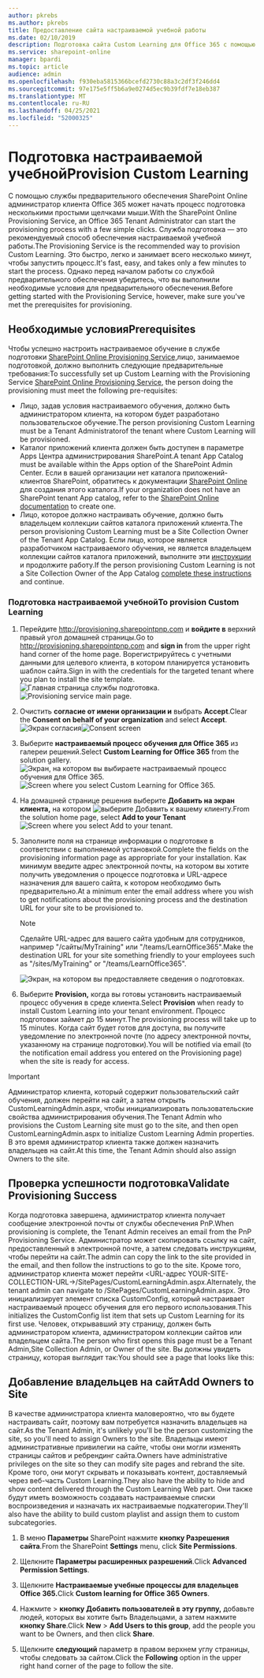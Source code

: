 ```yaml
---
author: pkrebs
ms.author: pkrebs
title: Предоставление сайта настраиваемой учебной работы
ms.date: 02/10/2019
description: Подготовка сайта Custom Learning для Office 365 с помощью двигателя предварительного обеспечения SharePoint
ms.service: sharepoint-online
manager: bpardi
ms.topic: article
audience: admin
ms.openlocfilehash: f930eba5815366bcefd2730c88a3c2df3f246dd4
ms.sourcegitcommit: 97e175e5ff5b6a9e0274d5ec9b39fdf7e18eb387
ms.translationtype: MT
ms.contentlocale: ru-RU
ms.lasthandoff: 04/25/2021
ms.locfileid: "52000325"
---
```

# <a name="provision-custom-learning"></a><span data-ttu-id="213cd-103">Подготовка настраиваемой учебной</span><span class="sxs-lookup"><span data-stu-id="213cd-103">Provision Custom Learning</span></span>

<span data-ttu-id="213cd-104">С помощью службы предварительного обеспечения SharePoint Online администратор клиента Office 365 может начать процесс подготовка несколькими простыми щелчками мыши.</span><span class="sxs-lookup"><span data-stu-id="213cd-104">With the SharePoint Online Provisioning Service, an Office 365 Tenant Administrator can start the provisioning process with a few simple clicks.</span></span> <span data-ttu-id="213cd-105">Служба подготовка — это рекомендуемый способ обеспечения настраиваемой учебной работы.</span><span class="sxs-lookup"><span data-stu-id="213cd-105">The Provisioning Service is the recommended way to provision Custom Learning.</span></span> <span data-ttu-id="213cd-106">Это быстро, легко и занимает всего несколько минут, чтобы запустить процесс.</span><span class="sxs-lookup"><span data-stu-id="213cd-106">It's fast, easy, and takes only a few minutes to start the process.</span></span> <span data-ttu-id="213cd-107">Однако перед началом работы со службой предварительного обеспечения убедитесь, что вы выполнили необходимые условия для предварительного обеспечения.</span><span class="sxs-lookup"><span data-stu-id="213cd-107">Before getting started with the Provisioning Service, however, make sure you've met the prerequisites for provisioning.</span></span>

## <a name="prerequisites"></a><span data-ttu-id="213cd-108">Необходимые условия</span><span class="sxs-lookup"><span data-stu-id="213cd-108">Prerequisites</span></span>
 
<span data-ttu-id="213cd-109">Чтобы успешно настроить настраиваемое обучение в службе подготовки [SharePoint Online Provisioning Service,](https://provisioning.sharepointpnp.com)лицо, занимаемое подготовкой, должно выполнить следующие предварительные требования:</span><span class="sxs-lookup"><span data-stu-id="213cd-109">To successfully set up Custom Learning with the Provisioning Service [SharePoint Online Provisioning Service](https://provisioning.sharepointpnp.com), the person doing the provisioning must meet the following pre-requisites:</span></span> 
 
- <span data-ttu-id="213cd-110">Лицо, задав условия настраиваемого обучения, должно быть администратором клиента, на котором будет разработано пользовательское обучение.</span><span class="sxs-lookup"><span data-stu-id="213cd-110">The person provisioning Custom Learning must be a Tenant Administratorof the tenant where Custom Learning will be provisioned.</span></span>  
- <span data-ttu-id="213cd-111">Каталог приложений клиента должен быть доступен в параметре Apps Центра администрирования SharePoint.</span><span class="sxs-lookup"><span data-stu-id="213cd-111">A tenant App Catalog must be available within the Apps option of the SharePoint Admin Center.</span></span> <span data-ttu-id="213cd-112">Если в вашей организации нет каталога приложений-клиентов SharePoint, обратитесь к документации [SharePoint Online](/sharepoint/use-app-catalog) для создания этого каталога.</span><span class="sxs-lookup"><span data-stu-id="213cd-112">If your organization does not have an SharePoint tenant App catalog, refer to the [SharePoint Online documentation](/sharepoint/use-app-catalog) to create one.</span></span>  
- <span data-ttu-id="213cd-113">Лицо, которое должно настраивать обучение, должно быть владельцем коллекции сайтов каталога приложений клиента.</span><span class="sxs-lookup"><span data-stu-id="213cd-113">The person provisioning Custom Learning must be a Site Collection Owner of the Tenant App Catalog.</span></span> <span data-ttu-id="213cd-114">Если лицо, которое является разработчиком настраиваемого обучения, не является владельцем коллекции сайтов каталога приложений, выполните эти [инструкции](addappadmin.md) и продолжите работу.</span><span class="sxs-lookup"><span data-stu-id="213cd-114">If the person provisioning Custom Learning is not a Site Collection Owner of the App Catalog [complete these instructions](addappadmin.md) and continue.</span></span> 

### <a name="to-provision-custom-learning"></a><span data-ttu-id="213cd-115">Подготовка настраиваемой учебной</span><span class="sxs-lookup"><span data-stu-id="213cd-115">To provision Custom Learning</span></span>

1. <span data-ttu-id="213cd-116">Перейдите http://provisioning.sharepointpnp.com и **войдите в** верхний правый угол домашней страницы.</span><span class="sxs-lookup"><span data-stu-id="213cd-116">Go to http://provisioning.sharepointpnp.com and **sign in** from the upper right hand corner of the home page.</span></span>  <span data-ttu-id="213cd-117">Ворегистрируйтесь с учетными данными для целевого клиента, в котором планируется установить шаблон сайта.</span><span class="sxs-lookup"><span data-stu-id="213cd-117">Sign in with the  credentials for the targeted tenant where you plan to install the site template.</span></span>
<span data-ttu-id="213cd-118">![Главная страница службы подготовка.](media/inst_signin.png)</span><span class="sxs-lookup"><span data-stu-id="213cd-118">![Provisioning service main page.](media/inst_signin.png)</span></span>

2. <span data-ttu-id="213cd-119">Очистить **согласие от имени организации и** выбрать **Accept**.</span><span class="sxs-lookup"><span data-stu-id="213cd-119">Clear the **Consent on behalf of your organization** and select **Accept**.</span></span>
<span data-ttu-id="213cd-120">![Экран согласия](media/inst_perms.png)</span><span class="sxs-lookup"><span data-stu-id="213cd-120">![Consent screen](media/inst_perms.png)</span></span>

3. <span data-ttu-id="213cd-121">Выберите **настраиваемый процесс обучения для Office 365** из галереи решений.</span><span class="sxs-lookup"><span data-stu-id="213cd-121">Select **Custom Learning for Office 365** from the solution gallery.</span></span>
<span data-ttu-id="213cd-122">![Экран, на котором вы выбираете настраиваемый процесс обучения для Office 365.](media/inst_select.png)</span><span class="sxs-lookup"><span data-stu-id="213cd-122">![Screen where you select Custom Learning for Office 365.](media/inst_select.png)</span></span>

4. <span data-ttu-id="213cd-123">На домашней странице решения выберите **Добавить на экран клиента,** на котором 
 ![ выберите Добавить к вашему клиенту.](media/inst_add.png)</span><span class="sxs-lookup"><span data-stu-id="213cd-123">From the solution home page, select **Add to your Tenant**
![Screen where you select Add to your tenant.](media/inst_add.png)</span></span>

5. <span data-ttu-id="213cd-124">Заполните поля на странице информации о подготовке в соответствии с выполняемой установкой.</span><span class="sxs-lookup"><span data-stu-id="213cd-124">Complete the fields on the provisioning information page as appropriate for your installation.</span></span> <span data-ttu-id="213cd-125">Как минимум введите адрес электронной почты, на котором вы хотите получить уведомления о процессе подготовка и URL-адресе назначения для вашего сайта, к котором необходимо быть предварительно.</span><span class="sxs-lookup"><span data-stu-id="213cd-125">At a minimum enter the email address where you wish to get notifications about the provisioning process and the destination URL for your site to be provisioned to.</span></span>  
   > [!NOTE]
   > <span data-ttu-id="213cd-126">Сделайте URL-адрес для вашего сайта удобным для сотрудников, например "/сайты/MyTraining" или "/teams/LearnOffice365".</span><span class="sxs-lookup"><span data-stu-id="213cd-126">Make the destination URL for your site something friendly to your employees such as "/sites/MyTraining" or "/teams/LearnOffice365".</span></span>

   ![Экран, на котором вы предоставляете сведения о подготовках.](media/inst_options.png)

6. <span data-ttu-id="213cd-128">Выберите **Provision,** когда вы готовы установить настраиваемый процесс обучения в среде клиента.</span><span class="sxs-lookup"><span data-stu-id="213cd-128">Select **Provision** when ready to install Custom Learning into your tenant environment.</span></span>  <span data-ttu-id="213cd-129">Процесс подготовки займет до 15 минут.</span><span class="sxs-lookup"><span data-stu-id="213cd-129">The provisioning process will take up to 15 minutes.</span></span> <span data-ttu-id="213cd-130">Когда сайт будет готов для доступа, вы получите уведомление по электронной почте (по адресу электронной почты, указанному на странице подготовки).</span><span class="sxs-lookup"><span data-stu-id="213cd-130">You will be notified via email (to the notification email address you entered on the Provisioning page) when the site is ready for access.</span></span>

> [!IMPORTANT]
> <span data-ttu-id="213cd-131">Администратор клиента, который содержит пользовательский сайт обучения, должен перейти на сайт, а затем открыть CustomLearningAdmin.aspx, чтобы инициализировать пользовательские свойства администрирования обучения.</span><span class="sxs-lookup"><span data-stu-id="213cd-131">The Tenant Admin who provisions the Custom Learning site must go to the site, and then open CustomLearningAdmin.aspx to initialize Custom Learning Admin properties.</span></span> <span data-ttu-id="213cd-132">В это время администратор клиента также должен назначить владельцев на сайт.</span><span class="sxs-lookup"><span data-stu-id="213cd-132">At this time, the Tenant Admin should also assign Owners to the site.</span></span> 

## <a name="validate-provisioning-success"></a><span data-ttu-id="213cd-133">Проверка успешности подготовка</span><span class="sxs-lookup"><span data-stu-id="213cd-133">Validate Provisioning Success</span></span>

<span data-ttu-id="213cd-134">Когда подготовка завершена, администратор клиента получает сообщение электронной почты от службы обеспечения PnP.</span><span class="sxs-lookup"><span data-stu-id="213cd-134">When provisioning is complete, the Tenant Admin receives an email from the PnP Provisioning Service.</span></span> <span data-ttu-id="213cd-135">Администратор может скопировать ссылку на сайт, предоставленный в электронной почте, а затем следовать инструкциям, чтобы перейти на сайт.</span><span class="sxs-lookup"><span data-stu-id="213cd-135">The admin can copy the link to the site provided in the email, and then follow the instructions to go to the site.</span></span> <span data-ttu-id="213cd-136">Кроме того, администратор клиента может перейти <URL-адрес YOUR-SITE-COLLECTION-URL->/SitePages/CustomLearningAdmin.aspx.</span><span class="sxs-lookup"><span data-stu-id="213cd-136">Alternately, the tenant admin can navigate to <YOUR-SITE-COLLECTION-URL>/SitePages/CustomLearningAdmin.aspx.</span></span> <span data-ttu-id="213cd-137">Это инициализирует элемент списка CustomConfig, который настраивает настраиваемый процесс обучения для его первого использования.</span><span class="sxs-lookup"><span data-stu-id="213cd-137">This initializes the CustomConfig list item that sets up Custom Learning for its first use.</span></span> <span data-ttu-id="213cd-138">Человек, открывавший эту страницу, должен быть администратором клиента, администратором коллекции сайтов или владельцем сайта.</span><span class="sxs-lookup"><span data-stu-id="213cd-138">The person who first opens this page must be a Tenant Admin,Site Collection Admin, or Owner of the site.</span></span> <span data-ttu-id="213cd-139">Вы должны увидеть страницу, которая выглядит так:</span><span class="sxs-lookup"><span data-stu-id="213cd-139">You should see a page that looks like this:</span></span> 

## <a name="add-owners-to-site"></a><span data-ttu-id="213cd-140">Добавление владельцев на сайт</span><span class="sxs-lookup"><span data-stu-id="213cd-140">Add Owners to Site</span></span>
<span data-ttu-id="213cd-141">В качестве администратора клиента маловероятно, что вы будете настраивать сайт, поэтому вам потребуется назначить владельцев на сайт.</span><span class="sxs-lookup"><span data-stu-id="213cd-141">As the Tenant Admin, it's unlikely you'll be the person customizing the site, so you'll need to assign Owners to the site.</span></span> <span data-ttu-id="213cd-142">Владельцы имеют административные привилегии на сайте, чтобы они могли изменять страницы сайтов и ребрендинг сайта.</span><span class="sxs-lookup"><span data-stu-id="213cd-142">Owners have administrative privileges on the site so they can modify site pages and rebrand the site.</span></span> <span data-ttu-id="213cd-143">Кроме того, они могут скрывать и показывать контент, доставляемый через веб-часть Custom Learning.</span><span class="sxs-lookup"><span data-stu-id="213cd-143">They also have the ability to hide and show content delivered through the Custom Learning Web part.</span></span> <span data-ttu-id="213cd-144">Они также будут иметь возможность создавать настраиваемые списки воспроизведения и назначать их настраиваемые подкатегории.</span><span class="sxs-lookup"><span data-stu-id="213cd-144">They'll also have the ability to build custom playlist and assign them to custom subcategories.</span></span>  

1. <span data-ttu-id="213cd-145">В меню **Параметры** SharePoint нажмите **кнопку Разрешения сайта**.</span><span class="sxs-lookup"><span data-stu-id="213cd-145">From the SharePoint **Settings** menu, click **Site Permissions**.</span></span>
2. <span data-ttu-id="213cd-146">Щелкните **Параметры расширенных разрешений**.</span><span class="sxs-lookup"><span data-stu-id="213cd-146">Click **Advanced Permission Settings**.</span></span>
3. <span data-ttu-id="213cd-147">Щелкните **Настраиваемые учебные процессы для владельцев Office 365.**</span><span class="sxs-lookup"><span data-stu-id="213cd-147">Click **Custom learning for Office 365 Owners**.</span></span>
4. <span data-ttu-id="213cd-148">Нажмите   >  **кнопку Добавить пользователей в эту группу,** добавьте людей, которых вы хотите быть Владельцами, а затем нажмите **кнопку Share**.</span><span class="sxs-lookup"><span data-stu-id="213cd-148">Click **New** > **Add Users to this group**, add the people you want to be Owners, and then click **Share**.</span></span>

8. <span data-ttu-id="213cd-149">Щелкните **следующий** параметр в правом верхнем углу страницы, чтобы следовать за сайтом.</span><span class="sxs-lookup"><span data-stu-id="213cd-149">Click the **Following** option in the upper right hand corner of the page to follow the site.</span></span>  
